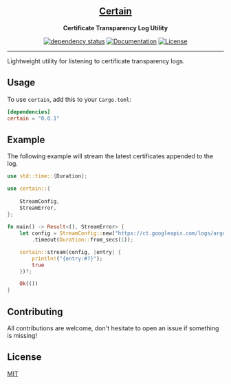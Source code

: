<div align="center">

<a href="https://crates.io/crates/certain">
<h2><b>Certain</b></h2>
</a>

__Certificate Transparency Log Utility__

[![dependency status](https://deps.rs/crate/certain/0.0.1/status.svg)](https://deps.rs/crate/certain/0.0.1)
[![Documentation](https://docs.rs/certein/badge.svg)](https://docs.rs/certain)
[![License](https://img.shields.io/crates/l/certain.svg)](https://choosealicense.com/licenses/mit/)

</div>

---

Lightweight utility for listening to certificate transparency logs.

## Usage
To use `certain`, add this to your `Cargo.toml`:

```toml
[dependencies]
certain = "0.0.1"
```

## Example
The following example will stream the latest certificates appended to the log.

```rust
use std::time::{Duration};

use certain::{
    
    StreamConfig,
    StreamError, 
};
 
fn main() -> Result<(), StreamError> {
    let config = StreamConfig::new("https://ct.googleapis.com/logs/argon2022/")
        .timeout(Duration::from_secs(1));

    certain::stream(config, |entry| {
        println!("{entry:#?}");
        true
    })?;

    Ok(())
}
```

## Contributing
All contributions are welcome, don't hesitate to open an issue if something is missing!

## License
[MIT](https://choosealicense.com/licenses/mit/)